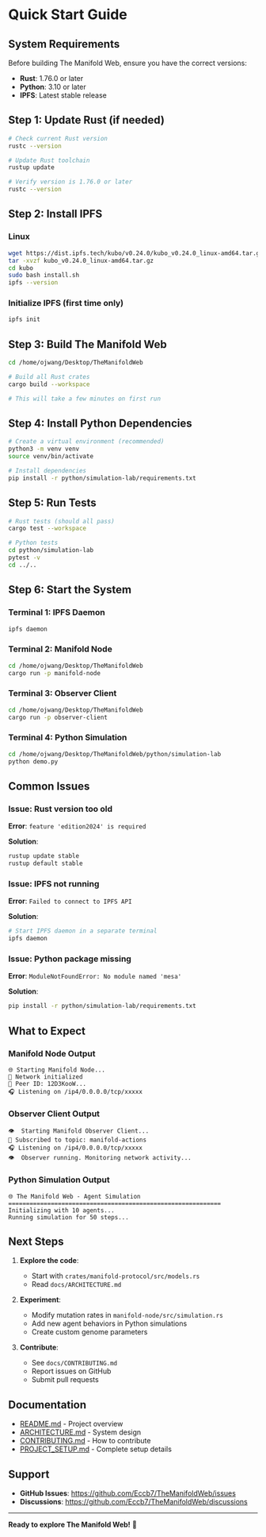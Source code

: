 # Quick Start Guide

## System Requirements

Before building The Manifold Web, ensure you have the correct versions:

- **Rust**: 1.76.0 or later
- **Python**: 3.10 or later
- **IPFS**: Latest stable release

## Step 1: Update Rust (if needed)

```bash
# Check current Rust version
rustc --version

# Update Rust toolchain
rustup update

# Verify version is 1.76.0 or later
rustc --version
```

## Step 2: Install IPFS

### Linux
```bash
wget https://dist.ipfs.tech/kubo/v0.24.0/kubo_v0.24.0_linux-amd64.tar.gz
tar -xvzf kubo_v0.24.0_linux-amd64.tar.gz
cd kubo
sudo bash install.sh
ipfs --version
```

### Initialize IPFS (first time only)
```bash
ipfs init
```

## Step 3: Build The Manifold Web

```bash
cd /home/ojwang/Desktop/TheManifoldWeb

# Build all Rust crates
cargo build --workspace

# This will take a few minutes on first run
```

## Step 4: Install Python Dependencies

```bash
# Create a virtual environment (recommended)
python3 -m venv venv
source venv/bin/activate

# Install dependencies
pip install -r python/simulation-lab/requirements.txt
```

## Step 5: Run Tests

```bash
# Rust tests (should all pass)
cargo test --workspace

# Python tests
cd python/simulation-lab
pytest -v
cd ../..
```

## Step 6: Start the System

### Terminal 1: IPFS Daemon
```bash
ipfs daemon
```

### Terminal 2: Manifold Node
```bash
cd /home/ojwang/Desktop/TheManifoldWeb
cargo run -p manifold-node
```

### Terminal 3: Observer Client
```bash
cd /home/ojwang/Desktop/TheManifoldWeb
cargo run -p observer-client
```

### Terminal 4: Python Simulation
```bash
cd /home/ojwang/Desktop/TheManifoldWeb/python/simulation-lab
python demo.py
```

## Common Issues

### Issue: Rust version too old

**Error**: `feature 'edition2024' is required`

**Solution**:
```bash
rustup update stable
rustup default stable
```

### Issue: IPFS not running

**Error**: `Failed to connect to IPFS API`

**Solution**:
```bash
# Start IPFS daemon in a separate terminal
ipfs daemon
```

### Issue: Python package missing

**Error**: `ModuleNotFoundError: No module named 'mesa'`

**Solution**:
```bash
pip install -r python/simulation-lab/requirements.txt
```

## What to Expect

### Manifold Node Output
```
🌐 Starting Manifold Node...
📡 Network initialized
🔑 Peer ID: 12D3KooW...
🎧 Listening on /ip4/0.0.0.0/tcp/xxxxx
```

### Observer Client Output
```
👁️  Starting Manifold Observer Client...
📡 Subscribed to topic: manifold-actions
🎧 Listening on /ip4/0.0.0.0/tcp/xxxxx
👁️  Observer running. Monitoring network activity...
```

### Python Simulation Output
```
🌐 The Manifold Web - Agent Simulation
============================================================
Initializing with 10 agents...
Running simulation for 50 steps...
```

## Next Steps

1. **Explore the code**:
   - Start with `crates/manifold-protocol/src/models.rs`
   - Read `docs/ARCHITECTURE.md`

2. **Experiment**:
   - Modify mutation rates in `manifold-node/src/simulation.rs`
   - Add new agent behaviors in Python simulations
   - Create custom genome parameters

3. **Contribute**:
   - See `docs/CONTRIBUTING.md`
   - Report issues on GitHub
   - Submit pull requests

## Documentation

- [README.md](../README.md) - Project overview
- [ARCHITECTURE.md](ARCHITECTURE.md) - System design
- [CONTRIBUTING.md](CONTRIBUTING.md) - How to contribute
- [PROJECT_SETUP.md](PROJECT_SETUP.md) - Complete setup details

## Support

- **GitHub Issues**: https://github.com/Eccb7/TheManifoldWeb/issues
- **Discussions**: https://github.com/Eccb7/TheManifoldWeb/discussions

---

**Ready to explore The Manifold Web!** 🚀
